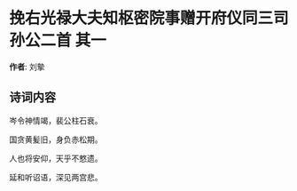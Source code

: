 # 挽右光禄大夫知枢密院事赠开府仪同三司孙公二首  其一

**作者**: 刘摰

## 诗词内容

岑令神情竭，裴公柱石衰。

国贪黄髪旧，身负赤松期。

人也将安仰，天乎不憗遗。

延和听诏语，深见两宫悲。

